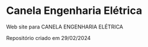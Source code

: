 # Canela Engenharia Elétrica
 Web site para CANELA ENGENHARIA ELÉTRICA

Repositório criado em 29/02/2024